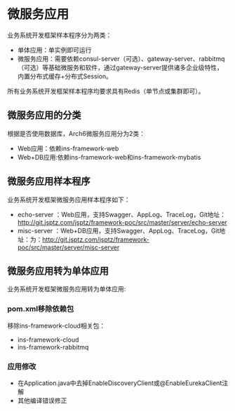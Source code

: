 # 微服务应用
业务系统开发框架样本程序分为两类：
* 单体应用：单实例即可运行
* 微服务应用：需要依赖consul-server（可选）、gateway-server、rabbitmq（可选）等基础微服务和软件，通过gateway-server提供诸多企业级特性，内置分布式缓存+分布式Session。

所有业务系统开发框架样本程序均要求具有Redis（单节点或集群即可）。

## 微服务应用的分类
根据是否使用数据库，Arch6微服务应用分为2类：
* Web应用：依赖ins-framework-web 
* Web+DB应用:依赖ins-framework-web和ins-framework-mybatis

## 微服务应用样本程序

业务系统开发框架微服务应用样本程序如下：
* echo-server ：Web应用，支持Swagger、AppLog、TraceLog，Git地址：http://git.jsptz.com/jsptz/framework-poc/src/master/server/echo-server
* misc-server ：Web+DB应用，支持Swagger、AppLog、TraceLog，Git地址：为：http://git.jsptz.com/jsptz/framework-poc/src/master/server/misc-server

## 微服务应用转为单体应用
业务系统开发框架微服务应用转为单体应用:
### pom.xml移除依赖包
移除ins-framework-cloud相关包：
* ins-framework-cloud 
* ins-framework-rabbitmq

### 应用修改
* 在Application.java中去掉EnableDiscoveryClient或@EnableEurekaClient注解
* 其他编译错误修正 

